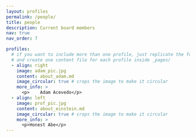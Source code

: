 ```yaml
---
layout: profiles
permalink: /people/
title: people
description: Current board members
nav: true
nav_order: 7

profiles:
  # if you want to include more than one profile, just replicate the following block
  # and create one content file for each profile inside _pages/
  - align: right
    image: adam_pic.jpg
    content: about_adam.md
    image_circular: true # crops the image to make it circular
    more_info: >
      <p>    Adam Acevedo</p>
  - align: left
    image: prof_pic.jpg
    content: about_einstein.md
    image_circular: true # crops the image to make it circular
    more_info: >
      <p>Honest Abe</p>
---
```

